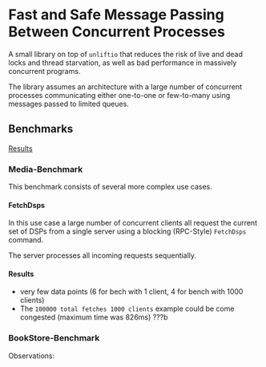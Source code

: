 # Fast and Safe Message Passing Between Concurrent Processes

A small library on top of `unliftio` that reduces the risk of 
live and dead locks and thread starvation, as well as 
bad performance in massively concurrent programs.

The library assumes an architecture with a large number 
of concurrent processes communicating either one-to-one or
few-to-many using messages passed to limited queues.


Benchmarks
----------

[Results](./command-benchmark.html)

### Media-Benchmark

This benchmark consists of several more complex use cases.

#### FetchDsps

In this use case a large number of concurrent clients all
request the current set of DSPs from a single server using
a blocking (RPC-Style) `FetchDsps` command.

The server processes all incoming requests sequentially.

#### Results

- very few data points (6 for bech with 1 client, 4 for bench with 1000 clients)
- The `100000 total fetches 1000 clients` example could be come congested (maximum time was 826ms) ???b



### BookStore-Benchmark

Observations:

